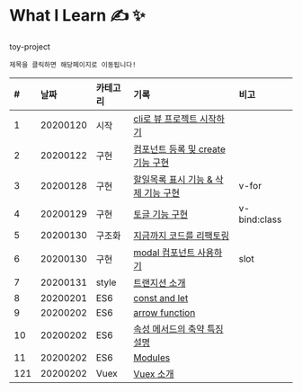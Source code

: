 # What I Learn &#9997; &#10024;
toy-project 

`제목을 클릭하면 해당페이지로 이동됩니다!`

| #   | 날짜                                                                              | 카테고리     | 기록                                                    | 비고 |
| :-- | :-------------------------------------------------------------------------------- | :----------- | :------------------------------------------------------ | :--- |
| 1 | 20200120 | 시작 | [cli로 뷰 프로젝트 시작하기](https://github.com/leepro225/learn-vue-js-level2/blob/master/lectures/lecture_01.md) | |
| 2 | 20200122 | 구현 | [컴포넌트 등록 및 create 기능 구현](https://github.com/leepro225/learn-vue-js-level2/blob/master/lectures/lecture_02.md) | |
| 3 | 20200128 | 구현 | [할일목록 표시 기능 & 삭제 기능 구현](https://github.com/leepro225/learn-vue-js-level2/blob/master/lectures/lecture_03.md) | v-for |
| 4 | 20200129 | 구현 | [토글 기능 구현](https://github.com/leepro225/learn-vue-js-level2/blob/master/lectures/lecture_04.md) | v-bind:class |
| 5 | 20200130 | 구조화 | [지금까지 코드를 리팩토링](https://github.com/leepro225/learn-vue-js-level2/blob/master/lectures/lecture_05.md) | |
| 6 | 20200130 | 구현 | [modal 컴포넌트 사용하기](https://github.com/leepro225/learn-vue-js-level2/blob/master/lectures/lecture_06.md) | slot |
| 7 | 20200131 | style | [트랜지션 소개](https://github.com/leepro225/learn-vue-js-level2/blob/master/lectures/lecture_07.md) | |
| 8 | 20200201 | ES6 | [const and let](https://github.com/leepro225/learn-vue-js-level2/blob/master/lectures/lecture_08.md) | |
| 9 | 20200202 | ES6 | [arrow function](https://github.com/leepro225/learn-vue-js-level2/blob/master/lectures/lecture_09.md) | |
| 10 | 20200202 | ES6 | [속성 메서드의 축약 특징 설명](https://github.com/leepro225/learn-vue-js-level2/blob/master/lectures/lecture_10.md) | |
| 11 | 20200202 | ES6 | [Modules](https://github.com/leepro225/learn-vue-js-level2/blob/master/lectures/lecture_11.md) | |
| 121 | 20200202 | Vuex | [Vuex 소개](https://github.com/leepro225/learn-vue-js-level2/blob/master/lectures/lecture_12.md) | |
